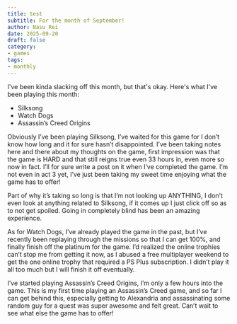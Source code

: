 ```yaml
---
title: test 
subtitle: For the month of September!
author: Nasu Rei
date: 2025-09-20
draft: false
category:
- games
tags:
- monthly
---
```


I've been kinda slacking off this month, but that's okay. Here's what I've been playing this month:

- Silksong
- Watch Dogs
- Assassin’s Creed Origins

Obviously I’ve been playing Silksong, I’ve waited for this game for I don’t know how long and it for sure hasn’t disappointed. I’ve been taking notes here and there about my thoughts on the game, first impression was that the game is HARD and that still reigns true even 33 hours in, even more so now in fact. I’ll for sure write a post on it when I’ve completed the game. I’m not even in act 3 yet, I’ve just been taking my sweet time enjoying what the game has to offer!

Part of why it’s taking so long is that I’m not looking up ANYTHING, I don’t even look at anything related to Silksong, if it comes up I just click off so as to not get spoiled. Going in completely blind has been an amazing experience.

As for Watch Dogs, I’ve already played the game in the past, but I’ve recently been replaying through the missions so that I can get 100%, and finally finish off the platinum for the game. I’d realized the online trophies can’t stop me from getting it now, as I abused a free multiplayer weekend to get the one online trophy that required a PS Plus subscription. I didn’t play it all too much but I will finish it off eventually.

I’ve started playing Assassin’s Creed Origins, I’m only a few hours into the game. This is my first time playing an Assassin’s Creed game, and so far I can get behind this, especially getting to Alexandria and assassinating some random guy for a quest was super awesome and felt great. Can’t wait to see what else the game has to offer!
